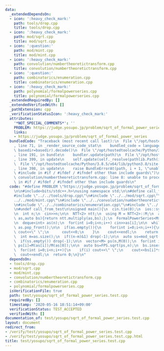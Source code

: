 ```yaml
---
data:
  _extendedDependsOn:
  - icon: ':heavy_check_mark:'
    path: tools/drop.cpp
    title: tools/drop.cpp
  - icon: ':heavy_check_mark:'
    path: mod/sqrt.cpp
    title: mod/sqrt.cpp
  - icon: ':question:'
    path: mod/mint.cpp
    title: mod/mint.cpp
  - icon: ':heavy_check_mark:'
    path: convolution/numbertheoretictransform.cpp
    title: convolution/numbertheoretictransform.cpp
  - icon: ':question:'
    path: combinatorics/enumeration.cpp
    title: combinatorics/enumeration.cpp
  - icon: ':heavy_check_mark:'
    path: polynomial/formalpowerseries.cpp
    title: polynomial/formalpowerseries.cpp
  _extendedRequiredBy: []
  _extendedVerifiedWith: []
  _pathExtension: cpp
  _verificationStatusIcon: ':heavy_check_mark:'
  attributes:
    '*NOT_SPECIAL_COMMENTS*': ''
    PROBLEM: https://judge.yosupo.jp/problem/sqrt_of_formal_power_series
    links:
    - https://judge.yosupo.jp/problem/sqrt_of_formal_power_series
  bundledCode: "Traceback (most recent call last):\n  File \"/opt/hostedtoolcache/Python/3.8.5/x64/lib/python3.8/site-packages/onlinejudge_verify/documentation/build.py\"\
    , line 71, in _render_source_code_stat\n    bundled_code = language.bundle(stat.path,\
    \ basedir=basedir).decode()\n  File \"/opt/hostedtoolcache/Python/3.8.5/x64/lib/python3.8/site-packages/onlinejudge_verify/languages/cplusplus.py\"\
    , line 191, in bundle\n    bundler.update(path)\n  File \"/opt/hostedtoolcache/Python/3.8.5/x64/lib/python3.8/site-packages/onlinejudge_verify/languages/cplusplus_bundle.py\"\
    , line 399, in update\n    self.update(self._resolve(pathlib.Path(included), included_from=path))\n\
    \  File \"/opt/hostedtoolcache/Python/3.8.5/x64/lib/python3.8/site-packages/onlinejudge_verify/languages/cplusplus_bundle.py\"\
    , line 398, in update\n    raise BundleErrorAt(path, i + 1, \"unable to process\
    \ #include in #if / #ifdef / #ifndef other than include guards\")\nonlinejudge_verify.languages.cplusplus_bundle.BundleErrorAt:\
    \ convolution/numbertheoretictransform.cpp: line 8: unable to process #include\
    \ in #if / #ifdef / #ifndef other than include guards\n"
  code: "#define PROBLEM \"https://judge.yosupo.jp/problem/sqrt_of_formal_power_series\"\
    \n\n#include<bits/stdc++.h>\nusing namespace std;\n\n#define call_from_test\n\
    #include \"../../tools/drop.cpp\"\n#include \"../../mod/sqrt.cpp\"\n#include \"\
    ../../mod/mint.cpp\"\n#include \"../../convolution/numbertheoretictransform.cpp\"\
    \n#include \"../../combinatorics/enumeration.cpp\"\n#include \"../../polynomial/formalpowerseries.cpp\"\
    \n#undef call_from_test\n\nsigned main(){\n  cin.tie(0);\n  ios::sync_with_stdio(0);\n\
    \n  int n;\n  cin>>n;\n\n  NTT<2> ntt;\n  using M = NTT<2>::M;\n  auto conv=[&](auto\
    \ as,auto bs){return ntt.multiply(as,bs);};\n  FormalPowerSeries<M> FPS(conv);\n\
    \n  deque<int> as(n);\n  for(int i=0;i<n;i++) cin>>as[i];\n\n  while(!as.empty()&&as.front()==0)\
    \ as.pop_front();\n\n  if(as.empty()){\n    for(int i=0;i<n;i++){\n      if(i)\
    \ cout<<\" \";\n      cout<<0;\n    }\n    cout<<endl;\n    return 0;\n  }\n\n\
    \  int m=as.size();\n  if((n-m)&1) drop(-1);\n\n  auto ss=mod_sqrt(as[0],ntt.md);\n\
    \  if(ss.empty()) drop(-1);\n\n  vector<M> ps(n,M(0));\n  for(int i=0;i<m;i++)\
    \ ps[i]=M(as[i])/M(as[0]);\n\n  auto bs=FPS.sqrt(ps,n);\n  bs.insert(bs.begin(),(n-m)/2,M(0));\n\
    \  for(int i=0;i<n;i++){\n    if(i) cout<<\" \";\n    cout<<bs[i]*ss[0];\n  }\n\
    \  cout<<endl;\n  return 0;\n}\n"
  dependsOn:
  - tools/drop.cpp
  - mod/sqrt.cpp
  - mod/mint.cpp
  - convolution/numbertheoretictransform.cpp
  - combinatorics/enumeration.cpp
  - polynomial/formalpowerseries.cpp
  isVerificationFile: true
  path: test/yosupo/sqrt_of_formal_power_series.test.cpp
  requiredBy: []
  timestamp: '2020-05-16 18:51:14+09:00'
  verificationStatus: TEST_ACCEPTED
  verifiedWith: []
documentation_of: test/yosupo/sqrt_of_formal_power_series.test.cpp
layout: document
redirect_from:
- /verify/test/yosupo/sqrt_of_formal_power_series.test.cpp
- /verify/test/yosupo/sqrt_of_formal_power_series.test.cpp.html
title: test/yosupo/sqrt_of_formal_power_series.test.cpp
---
```

